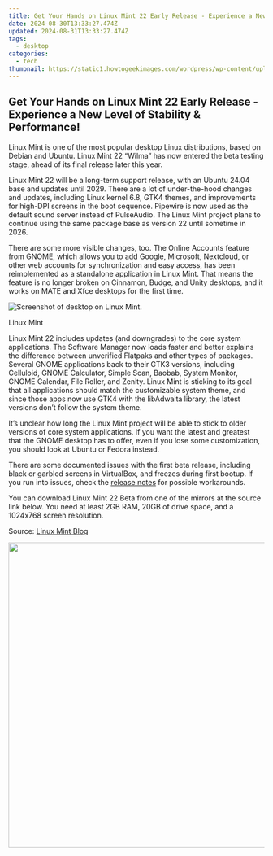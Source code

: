 ```yaml
---
title: Get Your Hands on Linux Mint 22 Early Release - Experience a New Level of Stability & Performance!
date: 2024-08-30T13:33:27.474Z
updated: 2024-08-31T13:33:27.474Z
tags:
  - desktop
categories:
  - tech
thumbnail: https://static1.howtogeekimages.com/wordpress/wp-content/uploads/2023/08/linux-mint-2.jpg
---
```


## Get Your Hands on Linux Mint 22 Early Release - Experience a New Level of Stability & Performance!

Linux Mint is one of the most popular desktop Linux distributions, based on Debian and Ubuntu. Linux Mint 22 “Wilma” has now entered the beta testing stage, ahead of its final release later this year.

 Linux Mint 22 will be a long-term support release, with an Ubuntu 24.04 base and updates until 2029\. There are a lot of under-the-hood changes and updates, including Linux kernel 6.8, GTK4 themes, and improvements for high-DPI screens in the boot sequence. Pipewire is now used as the default sound server instead of PulseAudio. The Linux Mint project plans to continue using the same package base as version 22 until sometime in 2026.

 There are some more visible changes, too. The Online Accounts feature from GNOME, which allows you to add Google, Microsoft, Nextcloud, or other web accounts for synchronization and easy access, has been reimplemented as a standalone application in Linux Mint. That means the feature is no longer broken on Cinnamon, Budge, and Unity desktops, and it works on MATE and Xfce desktops for the first time.

![Screenshot of desktop on Linux Mint.](https://static1.howtogeekimages.com/wordpress/wp-content/uploads/2024/07/cinnamon.png) 

Linux Mint

 Linux Mint 22 includes updates (and downgrades) to the core system applications. The Software Manager now loads faster and better explains the difference between unverified Flatpaks and other types of packages. Several GNOME applications back to their GTK3 versions, including Celluloid, GNOME Calculator, Simple Scan, Baobab, System Monitor, GNOME Calendar, File Roller, and Zenity. Linux Mint is sticking to its goal that all applications should match the customizable system theme, and since those apps now use GTK4 with the libAdwaita library, the latest versions don’t follow the system theme.

 It’s unclear how long the Linux Mint project will be able to stick to older versions of core system applications. If you want the latest and greatest that the GNOME desktop has to offer, even if you lose some customization, you should look at Ubuntu or Fedora instead.

 There are some documented issues with the first beta release, including black or garbled screens in VirtualBox, and freezes during first bootup. If you run into issues, check the [release notes](https://www.linuxmint.com/rel%5Fwilma.php) for possible workarounds.

 You can download Linux Mint 22 Beta from one of the mirrors at the source link below. You need at least 2GB RAM, 20GB of drive space, and a 1024x768 screen resolution.

 Source: [Linux Mint Blog](https://blog.linuxmint.com/?p=4725)

<ins class="adsbygoogle"
     style="display:block"
     data-ad-format="autorelaxed"
     data-ad-client="ca-pub-7571918770474297"
     data-ad-slot="1223367746"></ins>



<ins class="adsbygoogle"
     style="display:block"
     data-ad-client="ca-pub-7571918770474297"
     data-ad-slot="8358498916"
     data-ad-format="auto"
     data-full-width-responsive="true"></ins>



<!-- affiliate ads begin -->
<a href="https://appsumo.8odi.net/c/5597632/2087389/7443" target="_top" id="2087389"><img src="//a.impactradius-go.com/display-ad/7443-2087389" border="0" alt="" width="1200" height="600"/></a><img height="0" width="0" src="https://appsumo.8odi.net/i/5597632/2087389/7443" style="position:absolute;visibility:hidden;" border="0" />
<!-- affiliate ads end -->